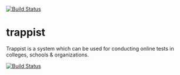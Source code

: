 
[![Build Status](https://travis-ci.org/Promact/trappist.svg?branch=development)](https://travis-ci.org/Promact/trappist)


# trappist
Trappist is a system which can be used for conducting online tests in colleges, schools &amp; organizations.

[![Build Status](https://travis-ci.org/Promact/trappist.svg?branch=development)](https://travis-ci.org/Promact/trappist)